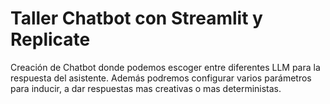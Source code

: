 # Taller Chatbot con Streamlit y Replicate

 Creación de Chatbot donde podemos escoger entre diferentes LLM para la respuesta del asistente. Además podremos configurar varios parámetros para inducir, a dar respuestas mas creativas o mas deterministas.
